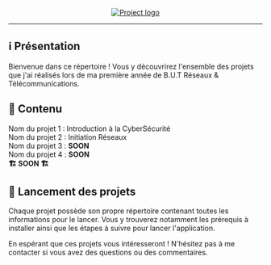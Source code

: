 <p align="center">
  <a href="" rel="noopener">
 <img src="https://imgur.com/EIKkska.png" alt="Project logo"></a>
</p>

<div align="center">

</div>

---

## ℹ️ Présentation
Bienvenue dans ce répertoire ! Vous y découvrirez l'ensemble des projets que j'ai réalisés lors de ma première année de B.U.T Réseaux & Télécommunications.

## 📁 Contenu
Nom du projet 1 : Introduction à la CyberSécurité </br>
Nom du projet 2 : Initiation Réseaux </br>
Nom du projet 3 : **SOON** </br>
Nom du projet 4 : **SOON** </br>
**🏗️ SOON 🏗️**

## 🚀 Lancement des projets
Chaque projet possède son propre répertoire contenant toutes les informations pour le lancer. Vous y trouverez notamment les prérequis à installer ainsi que les étapes à suivre pour lancer l'application.

En espérant que ces projets vous intéresseront ! N'hésitez pas à me contacter si vous avez des questions ou des commentaires.

